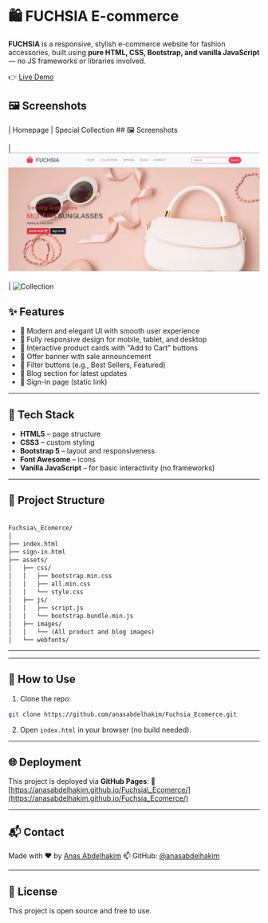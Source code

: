 
# 🛍️ FUCHSIA E-commerce

**FUCHSIA** is a responsive, stylish e-commerce website for fashion accessories, built using **pure HTML, CSS, Bootstrap, and vanilla JavaScript** — no JS frameworks or libraries involved.

👉 [Live Demo](https://anasabdelhakim.github.io/Fuchsia_Ecomerce/)

## 🖼️ Screenshots

| Homepage | Special Collection ## 🖼️ Screenshots


| ![Home](https://github.com/anasabdelhakim/Fuchsia_Ecomerce/blob/main/assets/images/hero.png?raw=true) | ![Collection](https://github.com/anasabdelhakim/Fuchsia_Ecomerce/blob/main/assets/images/Student.png?raw=true)



## ✨ Features

- 🎨 Modern and elegant UI with smooth user experience
- 📱 Fully responsive design for mobile, tablet, and desktop
- 🛒 Interactive product cards with "Add to Cart" buttons
- 🎉 Offer banner with sale announcement
- 🧩 Filter buttons (e.g., Best Sellers, Featured)
- 📰 Blog section for latest updates
- 🔐 Sign-in page (static link)

---

## 🚀 Tech Stack

- **HTML5** – page structure
- **CSS3** – custom styling
- **Bootstrap 5** – layout and responsiveness
- **Font Awesome** – icons
- **Vanilla JavaScript** – for basic interactivity (no frameworks)

---

## 📂 Project Structure

```

Fuchsia\_Ecomerce/
│
├── index.html
├── sign-in.html
├── assets/
│   ├── css/
│   │   ├── bootstrap.min.css
│   │   ├── all.min.css
│   │   └── style.css
│   ├── js/
│   │   ├── script.js
│   │   └── bootstrap.bundle.min.js
│   ├── images/
│   │   └── (All product and blog images)
│   └── webfonts/

````

---



---

## 📌 How to Use

1. Clone the repo:

```bash
git clone https://github.com/anasabdelhakim/Fuchsia_Ecomerce.git
````

2. Open `index.html` in your browser (no build needed).

---

## 🌐 Deployment

This project is deployed via **GitHub Pages**:
🔗 [https://anasabdelhakim.github.io/Fuchsia\_Ecomerce/](https://anasabdelhakim.github.io/Fuchsia_Ecomerce/)

---

## 📬 Contact

Made with ❤️ by [Anas Abdelhakim](https://www.linkedin.com/in/anas-abdelhakim-548aa5268)
📫 GitHub: [@anasabdelhakim](https://github.com/anasabdelhakim)

---

## 📃 License

This project is open source and free to use.
